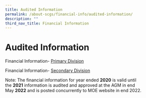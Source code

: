 ```yaml
---
title: Audited Information
permalink: /about-scgs/financial-info/audited-information/
description: ""
third_nav_title: Financial Information
---
```

# **Audited Information**

Financial Information- [Primary Division](/files/Singapore-Chinese-Girls-School-Primary-from-MOE-Website.pdf)

Financial Information- [Secondary Division](/files/Singapore-Chinese-Girls-School-Secondary-from-MOE-Website.pdf)

Note: The financial information for year ended **2020** is valid until the **2021** information is audited and approved at the AGM in end May **2022** and is posted concurrently to MOE website in end 2022.